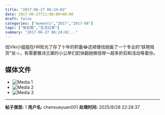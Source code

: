```yaml
---
title: "2017-06-27 06:24:02"
date: 2017-06-27T11:00:00+08:00
draft: false
categories: ["moments","2017","2017-06"]
tags: ["朋友圈","生活记录"]
summary: "2017-06-27 06:24:02..."
---
```


找Viki小姐姐在HR败光了存了十年的积蓄😂还顺便找她画了一个专业的“妖艳贱货”妆☺️。有需要雅诗兰黛的小公举们赶快戳她微信呀～超多折扣和活动等着你。

## 媒体文件

- ![Media 1](/Moments/photos/2017-06-27/201706270624020.jpg)
- ![Media 2](/Moments/photos/2017-06-27/201706270624021.jpg)
- ![Media 3](/Moments/photos/2017-06-27/201706270624022.jpg)

---

**帖子类型:** 1
**用户名:** chenxueyuan001
**处理时间:** 2025/8/28 22:28:37